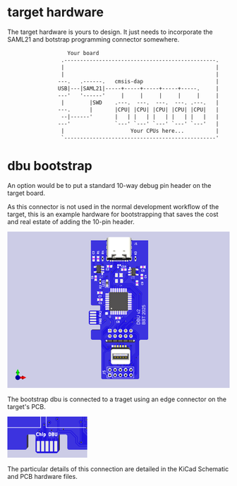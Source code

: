 # target hardware

The target hardware is yours to design.  It just needs to incorporate the SAML21 and botstrap programming connector somewhere.

```
                   Your board
                 .------------------------------------------------.
                 |                                                |
                 |                                                |
                ---.   .------.   cmsis-dap                       |  
                USB|---|SAML21|-----+-----+-----+-----+-----.     |   
                ---'   '------'     |     |     |     |     |     |   
                 |        |SWD    .---.  ---.  ---.  ---. .---.   |   
                ---.      |       |CPU| |CPU| |CPU| |CPU| |CPU|   |
                 --|------'       |   | |   | |   | |   | |   |   |
                ---'              `---' `---' `---' `---' `---'   |
                 |                     Your CPUs here...          |
                 `------------------------------------------------'
```
# dbu bootstrap

An option would be to put a standard 10-way debug pin header on the target board.  

As this connector is not used in the normal development workflow of the target, this is an example hardware for bootstrapping that saves the cost and real estate of adding the 10-pin header.  

[![PCB](https://github.com/brucebiotech/dbu/blob/main/docs/saml21-narrow-dbu-v2.png)](https://kicanvas.org/?github=https%3A%2F%2Fgithub.com%2Fbrucebiotech%2Fdbu%2Fblob%2Fmain%2Fhardware%2Fsaml21-narrow-dbu-v1.kicad_pcb)

The bootstrap dbu is connected to a traget using an edge connector on the target's PCB.

![edge](https://github.com/brucebiotech/dbu/blob/main/docs/target-edge-connector.png)

The particular details of this connection are detailed in the KiCad Schematic and PCB hardware files.

